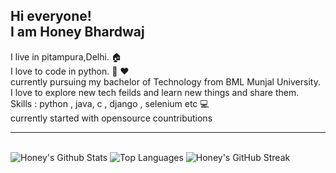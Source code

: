 ## Hi everyone! <br>I am Honey Bhardwaj

I live in pitampura,Delhi. 🏠<br>I love to code in python. 🥰 ❤️<br>currently pursuing my bachelor of Technology from BML Munjal University.
<br>I love to explore new tech feilds and learn new things and share them.<br>Skills : python , java, c , django , selenium etc 💻
<br>currently started with opensource countributions 
<br><hr><br>
![Honey's Github Stats](https://github-readme-stats.vercel.app/api?username=honeybhardwaj&show_icons=true)
![Top Languages](https://github-readme-stats.vercel.app/api/top-langs/?username=honeybhardwaj&layout=compact)
![Honey's GitHub Streak](https://github-readme-streak-stats.herokuapp.com/?user=honeybhardwaj)
